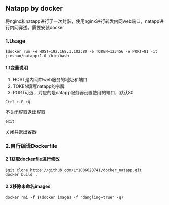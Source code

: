 ## Natapp by docker
将nginx和natapp进行了一次封装，使用nginx进行转发内网web端口，natapp进行内网穿透。需要安装docker
### 1.Usage
```
$docker run -e HOST=192.168.3.102:80 -e TOKEN=123456 -e PORT=81 -it jieshao/natapp:1.0 /bin/bash
```
#### 1.1变量说明
1. HOST是内网中web服务的地址和端口
2. TOKEN填写natapp的令牌
3. PORT可选，对应的是natapp服务器设置使用的端口，默认80
```
Ctrl + P +Q
```
不关闭容器退出容器
```
exit
```
关闭并退出容器
### 2.自行编译Dockerfile
#### 2.1获取dockerfile进行修改
```
$git clone https://github.com/LY1806620741/docker_natapp.git
docker build .
```
#### 2.2移除未命名images
```
docker rmi -f $(docker images -f "dangling=true" -q)
```